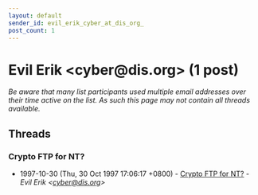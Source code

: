 ```yaml
---
layout: default
sender_id: evil_erik_cyber_at_dis_org_
post_count: 1
---
```


# Evil Erik <cyber<span>@</span>dis.org> (1 post)

_Be aware that many list participants used multiple email addresses over their time active on the list. As such this page may not contain all threads available._

## Threads

### Crypto FTP for NT?
+ 1997-10-30 (Thu, 30 Oct 1997 17:06:17 +0800) - [Crypto FTP for NT?](/archive/1997/10/cd3d08c24d82a6b11676db7349486fa0abc30f1b971c60e52bf415f84ac7b721) - _Evil Erik \<cyber@dis.org\>_

